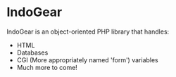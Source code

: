 # IndoGear
IndoGear is an object-oriented PHP library that handles:
* HTML
* Databases
* CGI (More appropriately named 'form') variables
* Much more to come!
